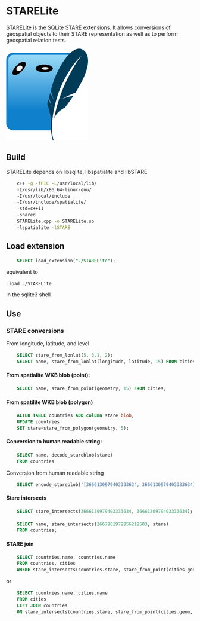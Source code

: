 # STARELite
STARELite is the SQLite STARE extensions. It allows conversions of geospatial objects to their STARE representation as well as to perform geospatial relation tests.

![Example 1](figures/STARELite_icon.png)

## Build

STARELite depends on libsqlite, libspatialite and libSTARE

```bash
    c++ -g -fPIC -L/usr/local/lib/ 
    -L/usr/lib/x86_64-linux-gnu/ 
    -I/usr/local/include 
    -I/usr/include/spatialite/ 
    -std=c++11 
    -shared 
    STARELite.cpp -o STARELite.so 
    -lspatialite -lSTARE
```
    

## Load extension

```SQL
    SELECT load_extension("./STARELite");
```
    
equivalent to 

    .load ./STARELite 

in the sqlite3 shell
    
## Use  

### STARE conversions
From longitude, latitude, and level 

```SQL
    SELECT stare_from_lonlat(5, 3.1, 2);
    SELECT name, stare_from_lonlat(longitude, latitude, 15) FROM cities;
```

#### From spatialite WKB blob (point): 
    
```SQL
    SELECT name, stare_from_point(geometry, 15) FROM cities;
```

#### From spatilite WKB blob (polygon)

```SQL
    ALTER TABLE countries ADD column stare blob;
    UPDATE countries 
    SET stare=stare_from_polygon(geometry, 5);
```
    
#### Conversion to human readable string:

```SQL
    SELECT name, decode_stareblob(stare) 
    FROM countries
```

Conversion from human readable string

```SQL
    SELECT encode_stareblob('[3666130979403333634, 3666130979403333634]'));
```

#### Stare intersects 

```SQL
    SELECT stare_intersects(3666130979403333634, 3666130979403333634);

    SELECT name, stare_intersects(2667981979956219503, stare) 
    FROM countries;
```
    
#### STARE join

```SQL
    SELECT countries.name, countries.name 
    FROM countries, cities
    WHERE stare_intersects(countries.stare, stare_from_point(cities.geom, 15));
```

or

```SQL
    SELECT countries.name, cities.name 
    FROM cities
    LEFT JOIN countries
    ON stare_intersects(countries.stare, stare_from_point(cities.geom, 15));
```




